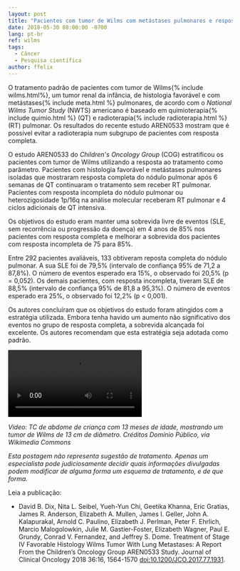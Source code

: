 ```yaml
---
layout: post
title: "Pacientes com tumor de Wilms com metástases pulmonares e resposta completa não precisam de RT"
date: 2018-05-30 08:00:00 -0700
lang: pt-br
ref: wilms
tags:
  - Câncer
  - Pesquisa científica
author: ffelix
---
```

O tratamento padrão de pacientes com tumor de Wilms{% include wilms.html%}, um tumor renal da infância, de histologia favorável e com metástases{% include meta.html %} pulmonares, de
acordo com o _National Wilms Tumor Study_ (NWTS) americano é baseado em quimioterapia{% include quimio.html %} (QT) e radioterapia{% include radioterapia.html %} (RT) pulmonar. Os resultados do recente
estudo AREN0533 mostram que é possível evitar a radioterapia num subgrupo de pacientes com resposta completa.
<!--more-->

O estudo AREN0533 do _Children's Oncology Group_ (COG) estratificou os pacientes com tumor de Wilms utilizando a resposta ao tratamento como
parâmetro. Pacientes com histologia favorável e metástases pulmonares isoladas que mostraram resposta completa do nódulo pulmonar após 6
semanas de QT continuaram o tratamento sem receber RT pulmonar. Pacientes com resposta incompleta do nódulo
pulmonar ou heterozigosidade 1p/16q na análise molecular receberam RT pulmonar e 4 ciclos adicionais de QT intensiva.

Os objetivos do estudo eram manter uma sobrevida livre de eventos (SLE, sem recorrência ou progressão da doença) em 4 anos de 85% nos pacientes
com resposta completa e melhorar a sobrevida dos pacientes com resposta incompleta de 75 para 85%.

Entre 292 pacientes avaliáveis, 133 obtiveram reposta completa do nódulo pulmonar. A sua SLE foi de 79,5% (intervalo de confiança 95% de
71,2 a 87,8%). O número de eventos esperado era 15%, o observado foi 20,5% (p = 0,052). Os demais pacientes, com resposta incompleta,
tiveram SLE de 88,5% (intervalo de confiança 95% de 81,8 a 95,3%). O número de eventos esperado era 25%, o observado foi 12,2% (p < 0,001).

Os autores concluíram que os objetivos do estudo foram atingidos com a estratégia utilizada. Embora tenha havido um aumento não significativo
dos eventos no grupo de resposta completa, a sobrevida alcançada foi excelente. Os autores recomendam que esta estratégia seja adotada como padrão.

<video id="0" controls>
<source src="https://upload.wikimedia.org/wikipedia/commons/3/3f/Wilms_Tumor_CTScan.ogv" type="video/ogg" codecs="theora, vorbis">
<p>Se você não consegue visualizar o vídeo, o seu navegador não dá suporte para vídeos HTML5.</p>
</video>

_Vídeo: TC de abdome de criança com 13 meses de idade, mostrando um tumor de Wilms de 13 cm de diâmetro. Créditos Domínio Público, via Wikimedia Commons_

_Esta postagem não representa sugestão de tratamento. Apenas um especialista pode judiciosamente decidir quais informações divulgadas podem modificar de alguma forma um esquema de tratamento, e de que forma._

Leia a publicação:
- David B. Dix, Nita L. Seibel, Yueh-Yun Chi, Geetika Khanna, Eric Gratias, James R. Anderson, Elizabeth A. Mullen, James I. Geller, John A. Kalapurakal, Arnold C. Paulino, Elizabeth J. Perlman, Peter F. Ehrlich, Marcio Malogolowkin, Julie M. Gastier-Foster, Elizabeth Wagner, Paul E. Grundy, Conrad V. Fernandez, and Jeffrey S. Dome. Treatment of Stage IV Favorable Histology Wilms Tumor With Lung Metastases: A Report From the Children’s Oncology Group AREN0533 Study. Journal of Clinical Oncology 2018 36:16, 1564-1570  [doi:10.1200/JCO.2017.77.1931](https://doi.org/10.1200/JCO.2017.77.1931).


